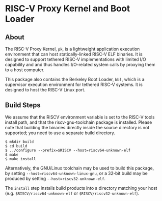 RISC-V Proxy Kernel and Boot Loader
=====================================

About
---------

The RISC-V Proxy Kernel, `pk`, is a lightweight application execution
environment that can host statically-linked RISC-V ELF binaries.  It is
designed to support tethered RISC-V implementations with limited I/O
capability and and thus handles I/O-related system calls by proxying them to
a host computer.

This package also contains the Berkeley Boot Loader, `bbl`, which is a
supervisor execution environment for tethered RISC-V systems.  It is
designed to host the RISC-V Linux port.

Build Steps
---------------

We assume that the RISCV environment variable is set to the RISC-V tools
install path, and that the riscv-gnu-toolchain package is installed.
Please note that building the binaries directly inside the source
directory is not supported; you need to use a separate build directory.

    $ mkdir build
    $ cd build
    $ ../configure --prefix=$RISCV --host=riscv64-unknown-elf
    $ make
    $ make install

Alternatively, the GNU/Linux toolchain may be used to build this package,
by setting `--host=riscv64-unknown-linux-gnu`, or a 32-bit build may be produced
by setting `--host=riscv32-unknown-elf`.

The `install` step installs build products into a directory matching your host
(e.g. `$RISCV/riscv64-unknown-elf` or `$RISCV/riscv32-unknown-elf`).
